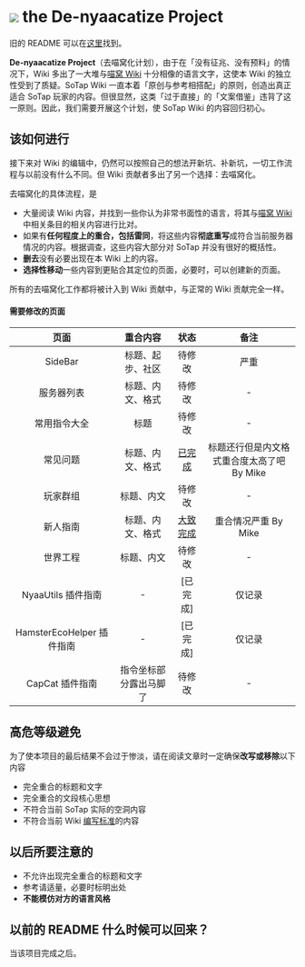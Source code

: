 # ![](https://i.loli.net/2020/05/08/xzq8FwAy2DO7fXH.png) the De-nyaacatize Project

旧的 README 可以在[这里](/README-backup.md)找到。

**De-nyaacatize Project**（去喵窝化计划），由于在「没有征兆、没有预料」的情况下，Wiki 多出了一大堆与[喵窝 Wiki](//wiki.nyaa.cat) 十分相像的语言文字，这使本 Wiki 的独立性受到了质疑。SoTap Wiki 一直本着「原创与参考相搭配」的原则，创造出真正适合 SoTap 玩家的内容。但很显然，这类「过于直接」的「文案借鉴」违背了这一原则。因此，我们需要开展这个计划，使 SoTap Wiki 的内容回归初心。

## 该如何进行

接下来对 Wiki 的编辑中，仍然可以按照自己的想法开新坑、补新坑，一切工作流程与以前没有什么不同。但 Wiki 贡献者多出了另一个选择：去喵窝化。

去喵窝化的具体流程，是

- 大量阅读 Wiki 内容，并找到一些你认为非常书面性的语言，将其与[喵窝 Wiki](//wiki.nyaa.cat) 中相关条目的相关内容进行比对。
- 如果有**任何程度上的重合，包括雷同**，将这些内容**彻底重写**成符合当前服务器情况的内容。根据调查，这些内容大部分对 SoTap 并没有很好的概括性。
- **删去**没有必要出现在本 Wiki 上的内容。
- **选择性移动**一些内容到更贴合其定位的页面，必要时，可以创建新的页面。

所有的去喵窝化工作都将被计入到 Wiki 贡献中，与正常的 Wiki 贡献完全一样。

#### 需要修改的页面

| 页面 | 重合内容 | 状态 | 备注 | 
| :-: | :-: | :-: | :-: |
| SideBar | 标题、起步、社区 | 待修改 | 严重 |
| 服务器列表 | 标题、内文、格式 | 待修改 | - |
| 常用指令大全 | 标题 | 待修改 | - |
| 常见问题 | 标题、内文、格式 | [已完成](/getting-started/faq.md) | 标题还行但是内文格式重合度太高了吧 By Mike |
| 玩家群组 | 标题、内文 | 待修改 | - |
| 新人指南 | 标题、内文、格式 | [大致完成](/Windfall/beginners-guide.md) | 重合情况严重 By Mike |
| 世界工程 | 标题、内文 | 待修改 | - |
| NyaaUtils 插件指南 | - | [已完成] | 仅记录 |
| HamsterEcoHelper 插件指南 | - | [已完成] | 仅记录 |
| CapCat 插件指南 | 指令坐标部分露出马脚了 | 待修改 | - |

## 高危等级避免

为了使本项目的最后结果不会过于惨淡，请在阅读文章时一定确保**改写或移除**以下内容

- 完全重合的标题和文字
- 完全重合的文段核心思想
- 不符合当前 SoTap 实际的空洞内容
- 不符合当前 Wiki [编写标准](https://book.sotap.org/#/wiki/manual)的内容

## 以后所要注意的

- 不允许出现完全重合的标题和文字
- 参考请适量，必要时标明出处
- **不能模仿对方的语言风格**

## 以前的 README 什么时候可以回来？

当该项目完成之后。
